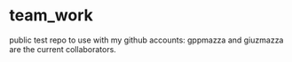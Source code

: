 # team_work
public test repo to use with my github accounts:
gppmazza and giuzmazza are the current collaborators.
